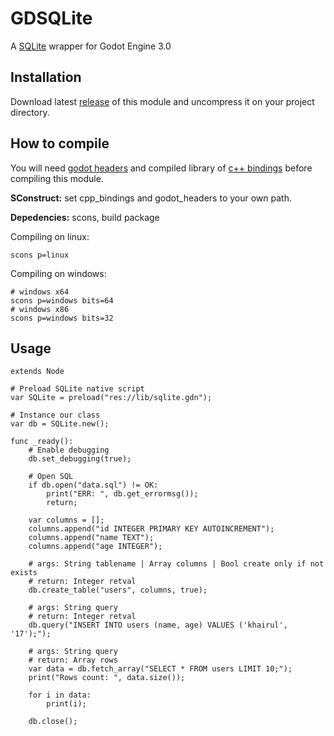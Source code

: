 # GDSQLite

A [SQLite](https://www.sqlite.org/) wrapper for Godot Engine 3.0

## Installation

Download latest [release](https://github.com/khairul169/gdsqlite-native/releases) of this module and uncompress it on your project directory.

## How to compile

You will need [godot headers](https://github.com/GodotNativeTools/godot_headers) and compiled library of [c++ bindings](https://github.com/GodotNativeTools/cpp_bindings) before compiling this module.

**SConstruct:** set cpp_bindings and godot_headers to your own path.

**Depedencies:** scons, build package

Compiling on linux:
```
scons p=linux
```

Compiling on windows:
```
# windows x64
scons p=windows bits=64
# windows x86
scons p=windows bits=32
```

## Usage
```
extends Node

# Preload SQLite native script
var SQLite = preload("res://lib/sqlite.gdn");

# Instance our class
var db = SQLite.new();

func _ready():
	# Enable debugging
	db.set_debugging(true);
	
	# Open SQL
	if db.open("data.sql") != OK:
		print("ERR: ", db.get_errormsg());
		return;
	
	var columns = [];
	columns.append("id INTEGER PRIMARY KEY AUTOINCREMENT");
	columns.append("name TEXT");
	columns.append("age INTEGER");
	
	# args: String tablename | Array columns | Bool create only if not exists
	# return: Integer retval
	db.create_table("users", columns, true);
	
	# args: String query
	# return: Integer retval
	db.query("INSERT INTO users (name, age) VALUES ('khairul', '17');");
  
	# args: String query
	# return: Array rows
	var data = db.fetch_array("SELECT * FROM users LIMIT 10;");
	print("Rows count: ", data.size());
  
	for i in data:
		print(i);
  
	db.close();
```
